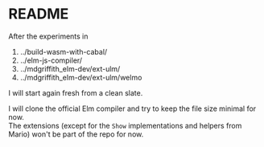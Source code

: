 # README

After the experiments in 

1. ../build-wasm-with-cabal/
2. ../elm-js-compiler/
3. ../mdgriffith_elm-dev/ext-ulm/
4. ../mdgriffith_elm-dev/ext-ulm/welmo

I will start again fresh from a clean slate.

I will clone the official Elm compiler and try to keep the file size minimal for now.  
The extensions (except for the `Show` implementations and helpers from Mario) won't be part of the repo for now.



